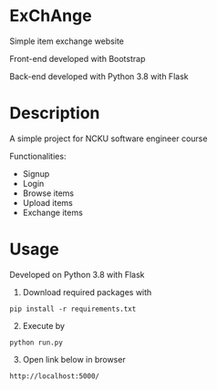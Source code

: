 # ExChAnge
Simple item exchange website

Front-end developed with Bootstrap

Back-end developed with Python 3.8 with Flask
# Description
A simple project for NCKU software engineer course

Functionalities:
* Signup
* Login
* Browse items
* Upload items
* Exchange items
# Usage
Developed on Python 3.8 with Flask
1. Download required packages with
```
pip install -r requirements.txt
```
2. Execute by
```
python run.py
```
3. Open link below in browser
```
http://localhost:5000/
```
